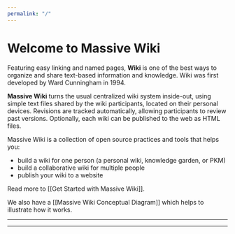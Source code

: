 ```yaml
---
permalink: "/"
---
```


# Welcome to Massive Wiki

Featuring easy linking and named pages, **Wiki** is one of the best ways to organize and share text-based information and knowledge. Wiki was first developed by Ward Cunningham in 1994.

**Massive Wiki** turns the usual centralized wiki system inside-out, using simple text files shared by the wiki participants, located on their personal devices. Revisions are tracked automatically, allowing participants to review past versions. Optionally, each wiki can be published to the web as HTML files.

Massive Wiki is a collection of open source practices and tools that helps you:

- build a wiki for one person (a personal wiki, knowledge garden, or PKM)
- build a collaborative wiki for multiple people
- publish your wiki to a website

Read more to [[Get Started with Massive Wiki]].

We also have a [[Massive Wiki Conceptual Diagram]] which helps to illustrate how it works.

---

---
